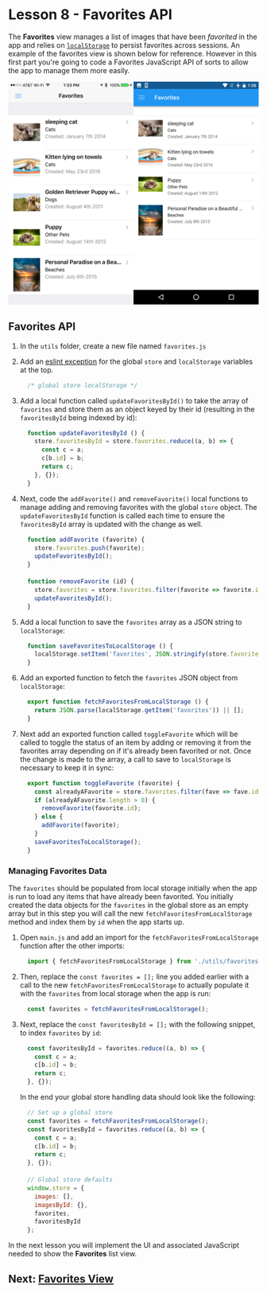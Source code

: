 # Lesson 8 - Favorites API

The **Favorites** view manages a list of images that have been *favorited* in the app and relies on [`localStorage`](https://developer.mozilla.org/en-US/docs/Web/API/Storage/LocalStorage) to persist favorites across sessions. An example of the favorites view is shown below for reference. However in this first part you're going to code a Favorites JavaScript API of sorts to allow the app to manage them more easily.

![](./images/favorites-phone.png)

## Favorites API

1. In the `utils` folder, create a new file named `favorites.js`
1. Add an [eslint exception](https://eslint.org/docs/rules/no-undef) for the global `store` and `localStorage` variables at the top.

    ```javascript
      /* global store localStorage */
    ```

1. Add a local function called `updateFavoritesById()` to take the array of `favorites` and store them as an object keyed by their id (resulting in the `favoritesById` being indexed by id):

    ```javascript
      function updateFavoritesById () {
        store.favoritesById = store.favorites.reduce((a, b) => {
          const c = a;
          c[b.id] = b;
          return c;
        }, {});
      }
    ```

1. Next, code the `addFavorite()` and `removeFavorite()` local functions to manage adding and removing favorites with the global `store` object. The `updateFavoritesById` function is called each time to ensure the `favoritesById` array is updated with the change as well.

    ```javascript
      function addFavorite (favorite) {
        store.favorites.push(favorite);
        updateFavoritesById();
      }

      function removeFavorite (id) {
        store.favorites = store.favorites.filter(favorite => favorite.id !== id);
        updateFavoritesById();
      }
    ```

1. Add a local function to save the `favorites` array as a JSON string to `localStorage`:

    ```javascript
      function saveFavoritesToLocalStorage () {
        localStorage.setItem('favorites', JSON.stringify(store.favorites));
      }
    ```

1. Add an exported function to fetch the `favorites` JSON object from `localStorage`:

    ```javascript
      export function fetchFavoritesFromLocalStorage () {
        return JSON.parse(localStorage.getItem('favorites')) || [];
      }
    ```

1. Next add an exported function called `toggleFavorite` which will be called to toggle the status of an item by adding or removing it from the favorites array depending on if it's already been favorited or not. Once the change is made to the array, a call to save to `localStorage` is necessary to keep it in sync:

    ```javascript
      export function toggleFavorite (favorite) {
        const alreadyAFavorite = store.favorites.filter(fave => fave.id === favorite.id);
        if (alreadyAFavorite.length > 0) {
          removeFavorite(favorite.id);
        } else {
          addFavorite(favorite);
        }
        saveFavoritesToLocalStorage();
      }
    ```

### Managing Favorites Data

The `favorites` should be populated from local storage initially when the app is run to load any items that have already been favorited. You initially created the data objects for the `favorites` in the global store as an empty array but in this step you will call the new `fetchFavoritesFromLocalStorage` method and index them by `id` when the app starts up.

1. Open `main.js` and add an import for the `fetchFavoritesFromLocalStorage` function after the other imports:

    ```javascript
      import { fetchFavoritesFromLocalStorage } from './utils/favorites';
    ```

1. Then, replace the `const favorites = [];` line you added earlier  with a call to the new `fetchFavoritesFromLocalStorage` to actually populate it with the `favorites` from local storage when the app is run:

    ```javascript
      const favorites = fetchFavoritesFromLocalStorage();
    ```

1. Next, replace the `const favoritesById = [];` with the following snippet, to index `favorites` by `id`:

    ```javascript
      const favoritesById = favorites.reduce((a, b) => {
        const c = a;
        c[b.id] = b;
        return c;
      }, {});
    ```

    In the end your global store handling data should look like the following:

    ```javascript
      // Set up a global store
      const favorites = fetchFavoritesFromLocalStorage();
      const favoritesById = favorites.reduce((a, b) => {
        const c = a;
        c[b.id] = b;
        return c;
      }, {});

      // Global store defaults
      window.store = {
        images: [],
        imagesById: {},
        favorites,
        favoritesById
      };
    ```

In the next lesson you will implement the UI and associated JavaScript needed to show the **Favorites** list view.

## Next: [Favorites View](./09-favorites-page.html.md)
